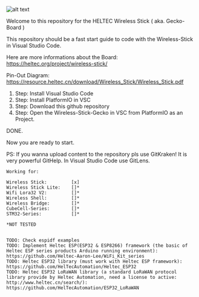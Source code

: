 ![alt text](https://ohioh.de/wp-content/uploads/2020/10/cropped-logo_big-768x496.png)

Welcome to this repository for the HELTEC Wireless Stick ( aka. Gecko-Board )


This repository should be a fast start guide to code with the Wireless-Stick in Visual Studio Code.

Here are more informations about the Board: https://heltec.org/project/wireless-stick/

Pin-Out Diagram: https://resource.heltec.cn/download/Wireless_Stick/Wireless_Stick.pdf

1. Step: Install Visual Studio Code
2. Step: Install PlatformIO in VSC
3. Step: Download this github repository
4. Step: Open the Wireless-Stick-Gecko in VSC from PlatformIO as an Project.

DONE.

Now you are ready to start.

PS: If you wanna upload content to the repository pls use GitKraken! It is very powerful GitHelp.
    In Visual Studio Code use GitLens.

    Working for:

    Wireless Stick:         [x]
    Wireless Stick Lite:    []*
    Wifi Lora32 V2:         []*
    Wireless Shell:         []*
    Wireless Bridge:        []*
    CubeCell-Series:        []*
    STM32-Series:           []*

    *NOT TESTED


    TODO: Check espidf examples
    TODO: Implement Heltec ESP(ESP32 & ESP8266) framework (the basic of Heltec ESP series products Arduino running environment): https://github.com/Heltec-Aaron-Lee/WiFi_Kit_series
    TODO: Heltec ESP32 library (must work with Heltec ESP framework): https://github.com/HelTecAutomation/Heltec_ESP32
    TODO: Heltec ESP32 LoRaWAN library (a standard LoRaWAN protocol library provide by Heltec Automation, need a license to active: http://www.heltec.cn/search/): https://github.com/HelTecAutomation/ESP32_LoRaWAN
